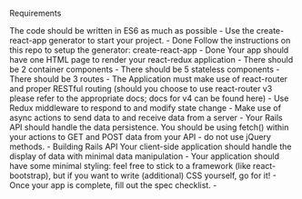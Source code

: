 Requirements

The code should be written in ES6 as much as possible -
Use the create-react-app generator to start your project. - Done
Follow the instructions on this repo to setup the generator: create-react-app - Done
Your app should have one HTML page to render your react-redux application -
There should be 2 container components -
There should be 5 stateless components -
There should be 3 routes -
The Application must make use of react-router and proper RESTful routing (should you choose to use react-router v3 please refer to the appropriate docs; docs for v4 can be found here) -
Use Redux middleware to respond to and modify state change -
Make use of async actions to send data to and receive data from a server -
Your Rails API should handle the data persistence. You should be using fetch() within your actions to GET and POST data from your API - do not use jQuery methods. - Building Rails API
Your client-side application should handle the display of data with minimal data manipulation -
Your application should have some minimal styling: feel free to stick to a framework (like react-bootstrap), but if you want to write (additional) CSS yourself, go for it! -
Once your app is complete, fill out the spec checklist. -
